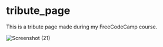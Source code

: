 # tribute_page
This is a tribute page made during my FreeCodeCamp course. 

![Screenshot (21)](https://github.com/zipage/tribute_page/assets/59000769/48a06fe5-fe6b-45b4-a3a6-d730068f67dd)
